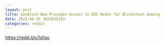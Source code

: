 ```yaml
--- 
layout: post 
title: GetBlock Now Provides Access to EOS Nodes for Blockchain Gaming Pioneers Nice1: Details | Getblock.io 
date: 2021-06-25 1624635102 
categories: reddit 
--- 
```

https://redd.it/o7q0so